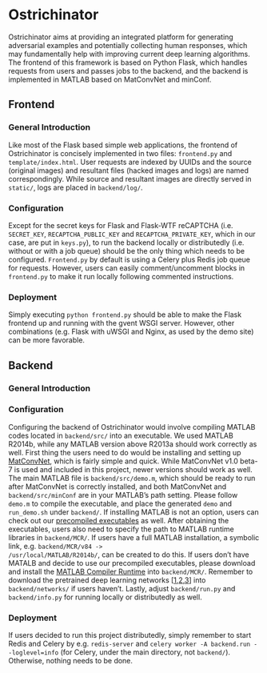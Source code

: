 # Ostrichinator
Ostrichinator aims at providing an integrated platform for generating adversarial examples and potentially collecting  human responses, which may fundamentally help with improving current deep learning algorithms. The frontend of this framework is based on Python Flask, which handles requests from users and passes jobs to the backend, and the backend is implemented in MATLAB based on MatConvNet and minConf.

## Frontend
### General Introduction
Like most of the Flask based simple web applications, the frontend of Ostrichinator is concisely implemented in two files: <code>frontend.py</code> and <code>template/index.html</code>.
User requests are indexed by UUIDs and the source (original images) and resultant files (hacked images and logs) are named correspondingly.
While source and resultant images are directly served in <code>static/</code>, logs are placed in <code>backend/log/</code>.
### Configuration
Except for the secret keys for Flask and Flask-WTF reCAPTCHA (i.e. <code>SECRET_KEY</code>, <code>RECAPTCHA_PUBLIC_KEY</code> and <code>RECAPTCHA_PRIVATE_KEY</code>, which in our case, are put in <code>keys.py</code>), to run the backend locally or distributedly (i.e. without or with a job queue) should be the only thing which needs to be configured.
<code>Frontend.py</code> by default is using a Celery plus Redis job queue for requests.
However, users can easily comment/uncomment blocks in <code>frontend.py</code> to make it run locally following commented instructions.
### Deployment
Simply executing <code>python frontend.py</code> should be able to make the Flask frontend up and running with the gvent WSGI server.
However, other combinations (e.g. Flask with uWSGI and Nginx, as used by the demo site) can be more favorable.

## Backend
### General Introduction

### Configuration
Configuring the backend of Ostrichinator would involve compiling MATLAB codes located in <code>backend/src/</code> into an executable.
We used MATLAB R2014b, while any MATLAB version above R2013a should work correctly as well.
First thing the users need to do would be installing and setting up [MatConvNet](http://www.vlfeat.org/matconvnet/), which is fairly simple and quick.
While MatConvNet v1.0 beta-7 is used and included in this project, newer versions should work as well.
The main MATLAB file is <code>backend/src/demo.m</code>, which should be ready to run after MatConvNet is correctly installed, and both MatConvNet and <code>backend/src/minConf</code> are in your MATLAB’s path setting.
Please follow <code>demo.m</code> to compile the executable, and place the generated <code>demo</code> and <code>run_demo.sh</code> under <code>backend/</code>.
If installing MATLAB is not an option, users can check out our [precompiled executables](https://drive.google.com/folderview?id=0B8LpM_21I0tYfmtjdHFoenByeVhnTkZaRWRDUkZneHQzWDVZUi1VdTFxcVRxaDQ2UnFzWnM&usp=sharing) as well.
After obtaining the executables, users also need to specify the path to MATLAB runtime libraries in <code>backend/MCR/</code>.
If users have a full MATLAB installation, a symbolic link, e.g. <code>backend/MCR/v84 -> /usr/local/MATLAB/R2014b/</code>, can be created to do this.
If users don’t have MATALB and decide to use our precompiled executables, please download and install the [MATLAB Compiler Runtime](http://www.mathworks.com/products/compiler/mcr/) into <code>backend/MCR/</code>.
Remember to download the pretrained deep learning networks [[1](http://www.vlfeat.org/matconvnet/models/imagenet-caffe-ref.mat),[2](http://www.vlfeat.org/matconvnet/models/imagenet-vgg-s.mat),[3](http://www.vlfeat.org/matconvnet/models/imagenet-vgg-verydeep-19.mat)] into <code>backend/networks/</code> if users haven’t.
Lastly, adjust <code>backend/run.py</code> and <code>backend/info.py</code> for running locally or distributedly as well.
### Deployment
If users decided to run this project distributedly, simply remember to start Redis and Celery by e.g. <code>redis-server</code> and <code>celery worker -A backend.run --loglevel=info</code> (for Celery, under the main directory, not <code>backend/</code>).
Otherwise, nothing needs to be done.

